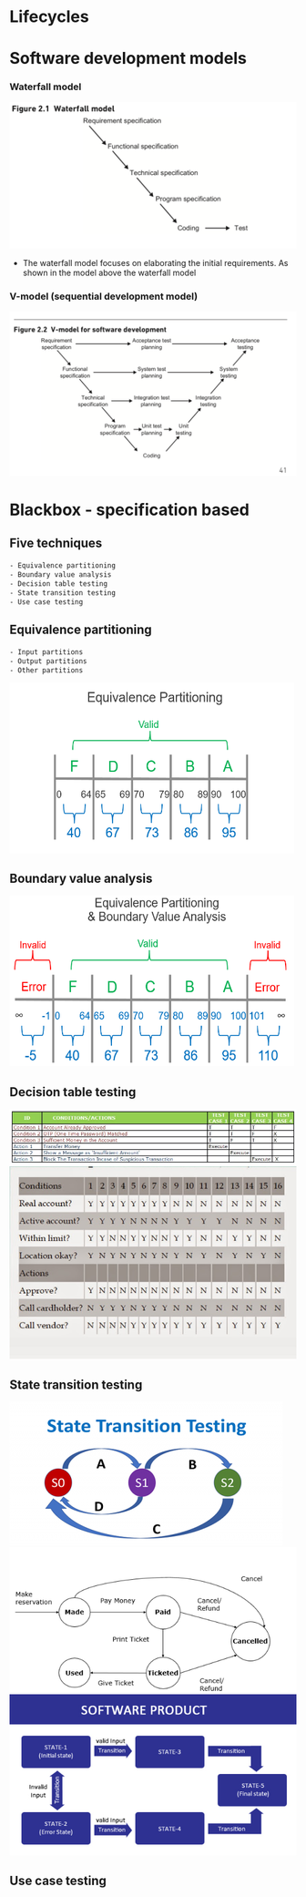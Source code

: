 # Lifecycles

# Software development models
### Waterfall model
![waterfall-model](../assets/waterfall-model.png)
- The waterfall model focuses on elaborating the initial requirements.
As shown in the model above the waterfall model 

### V-model (sequential development model)
![v-model](../assets/v-model.png)

# Blackbox - specification based

## Five techniques
    - Equivalence partitioning
    - Boundary value analysis
    - Decision table testing
    - State transition testing
    - Use case testing
## Equivalence partitioning
    - Input partitions
    - Output partitions
    - Other partitions
<img src="assets/equivalence.png" width="500" height="300" />

## Boundary value analysis
<img src="assets/equivalence-boundary.png" width="500" height="300" />


## Decision table testing
<img src="assets/decision.png" width="1000"/>
<img src="assets/decision-table-2.png" />

## State transition testing
<img src="assets/state-transition.png" />

<img src="assets/state-transition-example.png" />

<img src="assets/state-transition-example-2.png" />

## Use case testing
